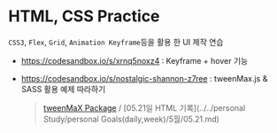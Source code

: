 # HTML, CSS Practice

`CSS3`, `Flex`, `Grid`, `Animation Keyframe`등을 활용 한 UI 제작 연습

- https://codesandbox.io/s/xrnq5noxz4 : Keyframe + hover 기능

- https://codesandbox.io/s/nostalgic-shannon-z7ree : tweenMax.js & SASS 활용 예제 따라하기
  > [tweenMaX Package](https://greensock.com/tweenmax) / [05.21일 HTML 기록](../../personal Study/personal Goals(daily,week)/5월/05.21.md)
